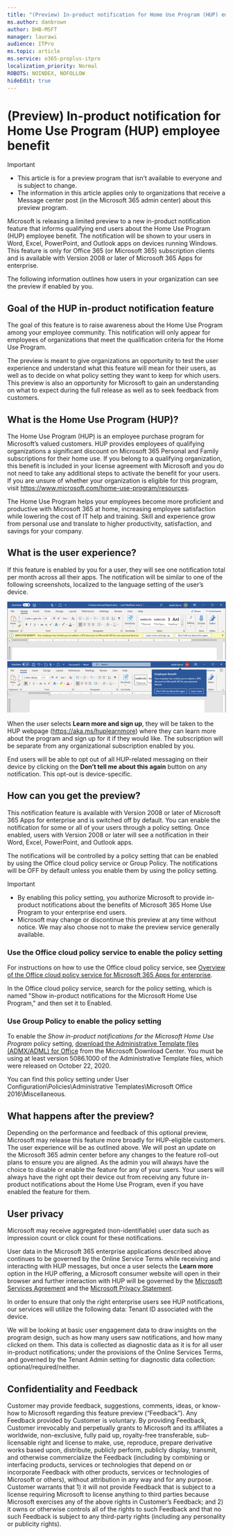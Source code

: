 ```yaml
---
title: "(Preview) In-product notification for Home Use Program (HUP) employee benefit"
ms.author: danbrown
author: DHB-MSFT
manager: laurawi
audience: ITPro
ms.topic: article
ms.service: o365-proplus-itpro
localization_priority: Normal
ROBOTS: NOINDEX, NOFOLLOW
hideEdit: true
---
```


# (Preview) In-product notification for Home Use Program (HUP) employee benefit

> [!IMPORTANT]
> - This article is for a preview program that isn’t available to everyone and is subject to change.
> - The information in this article applies only to organizations that receive a Message center post (in the Microsoft 365 admin center) about this preview program.

Microsoft is releasing a limited preview to a new in-product notification feature that informs qualifying end users about the Home Use Program (HUP) employee benefit. The notification will be shown to your users in Word, Excel, PowerPoint, and Outlook apps on devices running Windows. This feature is only for Office 365 (or Microsoft 365) subscription clients and is available with Version 2008 or later of Microsoft 365 Apps for enterprise.

The following information outlines how users in your organization can see the preview if enabled by you.

## Goal of the HUP in-product notification feature

The goal of this feature is to raise awareness about the Home Use Program among your employee community. This notification will only appear for employees of organizations that meet the qualification criteria for the Home Use Program.

The preview is meant to give organizations an opportunity to test the user experience and understand what this feature will mean for their users, as well as to decide on what policy setting they want to keep for which users. This preview is also an opportunity for Microsoft to gain an understanding on what to expect during the full release as well as to seek feedback from customers. 

## What is the Home Use Program (HUP)?

The Home Use Program (HUP) is an employee purchase program for Microsoft’s valued customers. HUP provides employees of qualifying organizations a significant discount on Microsoft 365 Personal and Family subscriptions for their home use. If you belong to a qualifying organization, this benefit is included in your license agreement with Microsoft and you do not need to take any additional steps to activate the benefit for your users. If you are unsure of whether your organization is eligible for this program, visit https://www.microsoft.com/home-use-program/resources.

The Home Use Program helps your employees become more proficient and productive with Microsoft 365 at home, increasing employee satisfaction while lowering the cost of IT help and training. Skill and experience grow from personal use and translate to higher productivity, satisfaction, and savings for your company.

## What is the user experience?

If this feature is enabled by you for a user, they will see one notification total per month across all their apps. The notification will be similar to one of the following screenshots, localized to the language setting of the user’s device.

![Screenshot showing a document in Word, with a message about the Home Use Program showing underneath the ribbon.](../images/other/home-use-program-1.png)
![Screenshot showing a document in Word, with a message about the Home User Program showing underneath the user's name on the title bar.](../images/other/home-use-program-2.png)

When the user selects **Learn more and sign up**, they will be taken to the HUP webpage (https://aka.ms/huplearnmore) where they can learn more about the program and sign up for it if they would like. The subscription will be separate from any organizational subscription enabled by you.

End users will be able to opt out of all HUP-related messaging on their device by clicking on the **Don’t tell me about this again** button on any notification. This opt-out is device-specific.

## How can you get the preview?

This notification feature is available with Version 2008 or later of Microsoft 365 Apps for enterprise and is switched off by default. You can enable the notification for some or all of your users through a policy setting. Once enabled, users with Version 2008 or later will see a notification in their Word, Excel, PowerPoint, and Outlook apps.

The notifications will be controlled by a policy setting that can be enabled by using the Office cloud policy service or Group Policy. The notifications will be OFF by default unless you enable them by using the policy setting.

> [!IMPORTANT]
> - By enabling this policy setting, you authorize Microsoft to provide in-product notifications about the benefits of Microsoft 365 Home Use Program to your enterprise end users.
> - Microsoft may change or discontinue this preview at any time without notice. We may also choose not to make the preview service generally available.

### Use the Office cloud policy service to enable the policy setting

For instructions on how to use the Office cloud policy service, see [Overview of the Office cloud policy service for Microsoft 365 Apps for enterprise](../overview-office-cloud-policy-service.md).

In the Office cloud policy service, search for the policy setting, which is named "Show in-product notifications for the Microsoft Home Use Program," and then set it to Enabled.

### Use Group Policy to enable the policy setting

To enable the *Show in-product notifications for the Microsoft Home Use Program* policy setting, [download the Administrative Template files (ADMX/ADML) for Office](https://www.microsoft.com/download/details.aspx?id=49030) from the Microsoft Download Center. You must be using at least version 5086.1000 of the Administrative Template files, which were released on October 22, 2020.

You can find this policy setting under User Configuration\Policies\Administrative Templates\Microsoft Office 2016\Miscellaneous.

## What happens after the preview?

Depending on the performance and feedback of this optional preview, Microsoft may release this feature more broadly for HUP-eligible customers. The user experience will be as outlined above. We will post an update on the Microsoft 365 admin center before any changes to the feature roll-out plans to ensure you are aligned. As the admin you will always have the choice to disable or enable the feature for any of your users. Your users will always have the right opt their device out from receiving any future in-product notifications about the Home Use Program, even if you have enabled the feature for them.

## User privacy

Microsoft may receive aggregated (non-identifiable) user data such as impression count or click count for these notifications.

User data in the Microsoft 365 enterprise applications described above continues to be governed by the Online Service Terms while receiving and interacting with HUP messages, but once a user selects the **Learn more** option in the HUP offering, a Microsoft consumer website will open in their browser and further interaction with HUP will be governed by the [Microsoft Services Agreement](https://www.microsoft.com/servicesagreement) and the [Microsoft Privacy Statement](https://privacy.microsoft.com/privacystatement).

In order to ensure that only the right enterprise users see HUP notifications, our services will utilize the following data: Tenant ID associated with the device.

We will be looking at basic user engagement data to draw insights on the program design, such as how many users saw notifications, and how many clicked on them. This data is collected as diagnostic data as it is for all user in-product notifications; under the provisions of the Online Services Terms, and governed by the Tenant Admin setting for diagnostic data collection: optional/required/neither.

## Confidentiality and Feedback

Customer may provide feedback, suggestions, comments, ideas, or know-how to Microsoft regarding this feature preview (“Feedback”).  Any Feedback provided by Customer is voluntary. By providing Feedback, Customer irrevocably and perpetually grants to Microsoft and its affiliates a worldwide, non-exclusive, fully paid up, royalty-free transferable, sub-licensable right and license to make, use, reproduce, prepare derivative works based upon, distribute, publicly perform, publicly display, transmit, and otherwise commercialize the Feedback (including by combining or interfacing products, services or technologies that depend on or incorporate Feedback with other products, services or technologies of Microsoft or others), without attribution in any way and for any purpose. Customer warrants that 1) it will not provide Feedback that is subject to a license requiring Microsoft to license anything to third parties because Microsoft exercises any of the above rights in Customer’s Feedback; and 2) it owns or otherwise controls all of the rights to such Feedback and that no such Feedback is subject to any third-party rights (including any personality or publicity rights).
